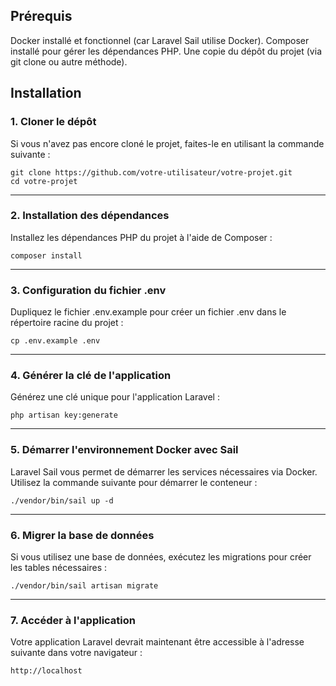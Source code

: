 ## Prérequis

Docker installé et fonctionnel (car Laravel Sail utilise Docker).
Composer installé pour gérer les dépendances PHP.
Une copie du dépôt du projet (via git clone ou autre méthode).
## Installation

### 1. Cloner le dépôt
Si vous n'avez pas encore cloné le projet, faites-le en utilisant la commande suivante :

```
git clone https://github.com/votre-utilisateur/votre-projet.git
cd votre-projet
```
***
### 2. Installation des dépendances
Installez les dépendances PHP du projet à l'aide de Composer :

```
composer install
```
***
### 3. Configuration du fichier .env
Dupliquez le fichier .env.example pour créer un fichier .env dans le répertoire racine du projet :

```
cp .env.example .env
```
***
### 4. Générer la clé de l'application
Générez une clé unique pour l'application Laravel :

```
php artisan key:generate
```
***
### 5. Démarrer l'environnement Docker avec Sail
Laravel Sail vous permet de démarrer les services nécessaires via Docker. Utilisez la commande suivante pour démarrer le conteneur :
```
./vendor/bin/sail up -d
```
***
### 6. Migrer la base de données
Si vous utilisez une base de données, exécutez les migrations pour créer les tables nécessaires :
```
./vendor/bin/sail artisan migrate
```
***
### 7. Accéder à l'application
Votre application Laravel devrait maintenant être accessible à l'adresse suivante dans votre navigateur :
```
http://localhost
```

